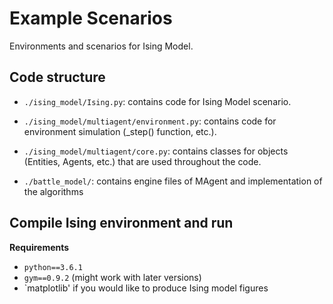 # Example Scenarios

Environments and scenarios for Ising Model.

## Code structure

- `./ising_model/Ising.py`: contains code for Ising Model scenario.

- `./ising_model/multiagent/environment.py`: contains code for environment simulation (_step() function, etc.).

- `./ising_model/multiagent/core.py`: contains classes for objects (Entities, Agents, etc.) that are used throughout the code.

- `./battle_model/`: contains engine files of MAgent and implementation of the algorithms

## Compile Ising environment and run

**Requirements**
- `python==3.6.1`
- `gym==0.9.2` (might work with later versions)
- `matplotlib' if you would like to produce Ising model figures